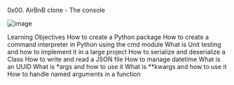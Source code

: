 0x00. AirBnB clone - The console

![image](https://github.com/bloominghowl/AirBnB_clone/assets/104152275/fe6e11f1-285d-4461-822b-ef489a90ac0e)


Learning Objectives
How to create a Python package
How to create a command interpreter in Python using the cmd module
What is Unit testing and how to implement it in a large project
How to serialize and deserialize a Class
How to write and read a JSON file
How to manage datetime
What is an UUID
What is *args and how to use it
What is **kwargs and how to use it
How to handle named arguments in a function
